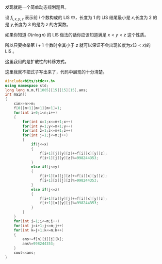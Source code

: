 发现就是一个简单动态规划题目。

设 $f_{i,x,y,z}$ 表示前 $i$ 个数构成的 LIS 中，长度为 1 的 LIS 结尾最小是 $x$,长度为 2 的是 $y$,长度为 $3$ 的是为 $z$ 的方案数。


如果你知道 $O(n \log n)$ 的 LIS 做法的话你应该知道满足 $x<y<z$ 这个性质。

所以只要枚举第 $i+1$ 个数时令其小于 $z$ 就可以保证不会出现长度为$x(3 < x)$的 LIS 。

这里我用的是扩散性的转移方式。


这里我就不把式子写出来了，代码中展现的十分清楚。

```cpp
#include<bits/stdc++.h>
using namespace std;
long long n,m,f[1005][15][15][15],ans;
int main()
{  
    cin>>n>>m;
    f[0][m+1][m+1][m+1]=1;
    for(int i=0;i<n;i++)
    {
        for(int x=1;x<=m+1;x++)
        for(int y=1;y<=m+1;y++)
        for(int z=1;z<=m+1;z++)
        for(int j=1;j<=m;j++)
        {
        	if(j<=x)
            {
                f[i+1][j][y][z]+=f[i][x][y][z];
                f[i+1][j][y][z]%=998244353;
            }
            else if(j<=y)
            {
                f[i+1][x][j][z]+=f[i][x][y][z];
                f[i+1][x][j][z]%=998244353;
            }
            else if(j<=z)
            {
                f[i+1][x][y][j]+=f[i][x][y][z];
                f[i+1][x][y][j]%=998244353;
            }
    	}
    }
    for(int i=1;i<=m;i++)
    for(int j=i+1;j<=m;j++)
    for(int k=j+1;k<=m;k++)
    {
        ans+=f[n][i][j][k];
        ans%=998244353;
    }
    cout<<ans;
}
```